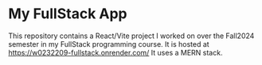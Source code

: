 # My FullStack App

This repository contains a React/Vite project I worked on over the Fall2024 semester in my FullStack programming course. It is hosted at https://w0232209-fullstack.onrender.com/
It uses a MERN stack.
